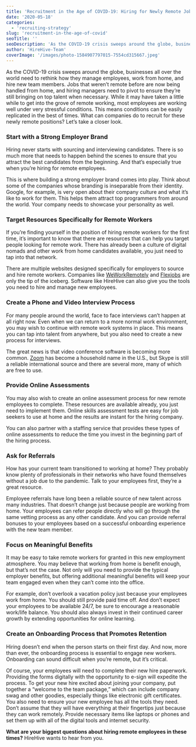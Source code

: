 ```yaml
---
title: 'Recruitment in the Age of COVID-19: Hiring for Newly Remote Jobs'
date: '2020-05-18'
categories:
  - 'recruiting-strategy'
slug: 'recruitment-in-the-age-of-covid'
seoTitle: ''
seoDescription: 'As the COVID-19 crisis sweeps around the globe, businesses need to rethink how they manage employees, work from home & hire new team members.'
author: 'HireHive-Team'
coverImage: '/images/photo-1584907797015-7554cd315667.jpeg'
---
```


As the COVID-19 crisis sweeps around the globe, businesses all over the world need to rethink how they manage employees, work from home, and hire new team members. Jobs that weren’t remote before are now being handled from home, and hiring managers need to pivot to ensure they’re still bringing on top talent when necessary. While it may have taken a little while to get into the grove of remote working, most employees are working well under very stressful conditions. This means conditions can be easily replicated in the best of times. What can companies do to recruit for these newly remote positions? Let’s take a closer look.

### Start with a Strong Employer Brand

Hiring never starts with sourcing and interviewing candidates. There is so much more that needs to happen behind the scenes to ensure that you attract the best candidates from the beginning. And that’s especially true when you’re hiring for remote employees.

This is where building a strong employer brand comes into play. Think about some of the companies whose branding is inseparable from their identity. Google, for example, is very open about their company culture and what it’s like to work for them. This helps them attract top programmers from around the world. Your company needs to showcase your personality as well.

### Target Resources Specifically for Remote Workers

If you’re finding yourself in the position of hiring remote workers for the first time, it’s important to know that there are resources that can help you target people looking for remote work. There has already been a culture of digital nomads and other work from home candidates available, you just need to tap into that network.

There are multiple websites designed specifically for employers to source and hire remote workers. Companies like [WeWorkRemotely](https://weworkremotely.com/) and [Flexjobs](https://www.flexjobs.com/) are only the tip of the iceberg. Software like HireHive can also give you the tools you need to hire and manage new employees.

### Create a Phone and Video Interview Process

For many people around the world, face to face interviews can’t happen at all right now. Even when we can return to a more normal work environment, you may wish to continue with remote work systems in place. This means you can tap into talent from anywhere, but you also need to create a new process for interviews.

The great news is that video conference software is becoming more common. [Zoom](https://zoom.us/) has become a household name in the U.S., but Skype is still a reliable international source and there are several more, many of which are free to use.

### Provide Online Assessments

You may also wish to create an online assessment process for new remote employees to complete. These resources are available already, you just need to implement them. Online skills assessment tests are easy for job seekers to use at home and the results are instant for the hiring company.

You can also partner with a staffing service that provides these types of online assessments to reduce the time you invest in the beginning part of the hiring process.

### Ask for Referrals

How has your current team transitioned to working at home? They probably know plenty of professionals in their networks who have found themselves without a job due to the pandemic. Talk to your employees first, they’re a great resource.

Employee referrals have long been a reliable source of new talent across many industries. That doesn’t change just because people are working from home. Your employees can refer people directly who will go through the same vetting process as any other candidate. And you can provide referral bonuses to your employees based on a successful onboarding experience with the new team member.

### Focus on Meaningful Benefits

It may be easy to take remote workers for granted in this new employment atmosphere. You may believe that working from home is benefit enough, but that’s not the case. Not only will you need to provide the typical employer benefits, but offering additional meaningful benefits will keep your team engaged even when they can’t come into the office.

For example, don’t overlook a vacation policy just because your employees work from home. You should still provide paid time off. And don’t expect your employees to be available 24/7, be sure to encourage a reasonable work/life balance. You should also always invest in their continued career growth by extending opportunities for online learning.

### Create an Onboarding Process that Promotes Retention

Hiring doesn’t end when the person starts on their first day. And now, more than ever, the onboarding process is essential to engage new workers. Onboarding can sound difficult when you’re remote, but it’s critical.

Of course, your employees will need to complete their new hire paperwork. Providing the forms digitally with the opportunity to e-sign will expedite the process. To get your new hire excited about joining your company, put together a “welcome to the team package,” which can include company swag and other goodies, especially things like electronic gift certificates. You also need to ensure your new employee has all the tools they need. Don’t assume that they will have everything at their fingertips just because they can work remotely. Provide necessary items like laptops or phones and set them up with all of the digital tools and internet security.

**What are your biggest questions about hiring remote employees in these times?** HireHive wants to hear from you.
